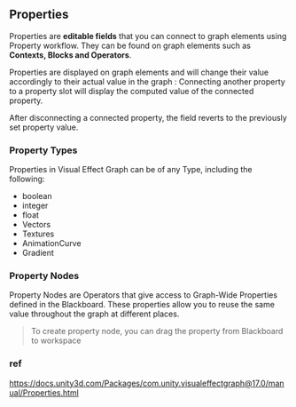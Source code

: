 ## Properties

Properties are **editable fields** that you can connect to graph elements using Property workflow. 
They can be found on graph elements such as **Contexts, Blocks and Operators**.


Properties are displayed on graph elements and will change their value accordingly to their actual value in the graph : Connecting another property to a property slot will display the computed value of the connected property.

After disconnecting a connected property, the field reverts to the previously set property value.


### Property Types

Properties in Visual Effect Graph can be of any Type, including the following:

-   boolean
-   integer
-   float
-   Vectors
-   Textures
-   AnimationCurve
-   Gradient


### Property Nodes

Property Nodes are Operators that give access to Graph-Wide Properties defined in the Blackboard. These properties allow you to reuse the same value throughout the graph at different places.

> To create property node, you can drag the property from Blackboard to workspace




### ref 
https://docs.unity3d.com/Packages/com.unity.visualeffectgraph@17.0/manual/Properties.html


